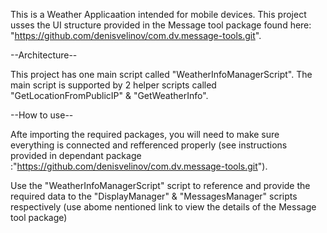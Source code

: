 This is a Weather Applicaation intended for mobile devices.
This project usses the UI structure provided in the Message tool package found here: "https://github.com/denisvelinov/com.dv.message-tools.git".

--Architecture--

This project has one main script called "WeatherInfoManagerScript". The main script is supported by 2 helper scripts called "GetLocationFromPublicIP" & "GetWeatherInfo".

--How to use--

Afte importing the required packages, you will need to make sure everything is connected and refferenced properly (see instructions provided in dependant package :"https://github.com/denisvelinov/com.dv.message-tools.git").

Use the "WeatherInfoManagerScript" script to reference and provide the required data to the "DisplayManager" & "MessagesManager" scripts respectively (use abome nentioned link to view the details of the Message tool package)
